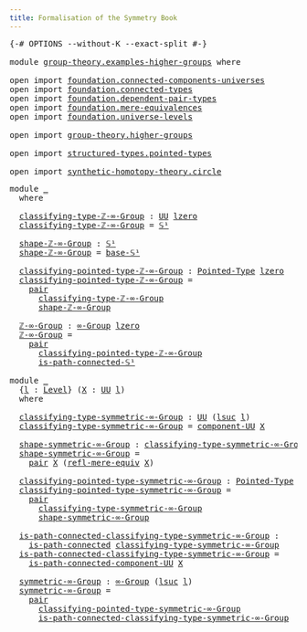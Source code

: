 ```yaml
---
title: Formalisation of the Symmetry Book
---
```


<pre class="Agda"><a id="60" class="Symbol">{-#</a> <a id="64" class="Keyword">OPTIONS</a> <a id="72" class="Pragma">--without-K</a> <a id="84" class="Pragma">--exact-split</a> <a id="98" class="Symbol">#-}</a>

<a id="103" class="Keyword">module</a> <a id="110" href="group-theory.examples-higher-groups.html" class="Module">group-theory.examples-higher-groups</a> <a id="146" class="Keyword">where</a>

<a id="153" class="Keyword">open</a> <a id="158" class="Keyword">import</a> <a id="165" href="foundation.connected-components-universes.html" class="Module">foundation.connected-components-universes</a>
<a id="207" class="Keyword">open</a> <a id="212" class="Keyword">import</a> <a id="219" href="foundation.connected-types.html" class="Module">foundation.connected-types</a>
<a id="246" class="Keyword">open</a> <a id="251" class="Keyword">import</a> <a id="258" href="foundation.dependent-pair-types.html" class="Module">foundation.dependent-pair-types</a>
<a id="290" class="Keyword">open</a> <a id="295" class="Keyword">import</a> <a id="302" href="foundation.mere-equivalences.html" class="Module">foundation.mere-equivalences</a>
<a id="331" class="Keyword">open</a> <a id="336" class="Keyword">import</a> <a id="343" href="foundation.universe-levels.html" class="Module">foundation.universe-levels</a>

<a id="371" class="Keyword">open</a> <a id="376" class="Keyword">import</a> <a id="383" href="group-theory.higher-groups.html" class="Module">group-theory.higher-groups</a>

<a id="411" class="Keyword">open</a> <a id="416" class="Keyword">import</a> <a id="423" href="structured-types.pointed-types.html" class="Module">structured-types.pointed-types</a>

<a id="455" class="Keyword">open</a> <a id="460" class="Keyword">import</a> <a id="467" href="synthetic-homotopy-theory.circle.html" class="Module">synthetic-homotopy-theory.circle</a>
</pre>
<pre class="Agda"><a id="513" class="Keyword">module</a> <a id="520" href="group-theory.examples-higher-groups.html#520" class="Module">_</a>
  <a id="524" class="Keyword">where</a>

  <a id="533" href="group-theory.examples-higher-groups.html#533" class="Function">classifying-type-ℤ-∞-Group</a> <a id="560" class="Symbol">:</a> <a id="562" href="foundation-core.universe-levels.html#222" class="Primitive">UU</a> <a id="565" href="Agda.Primitive.html#764" class="Primitive">lzero</a>
  <a id="573" href="group-theory.examples-higher-groups.html#533" class="Function">classifying-type-ℤ-∞-Group</a> <a id="600" class="Symbol">=</a> <a id="602" href="synthetic-homotopy-theory.circle.html#12148" class="Postulate">𝕊¹</a>

  <a id="608" href="group-theory.examples-higher-groups.html#608" class="Function">shape-ℤ-∞-Group</a> <a id="624" class="Symbol">:</a> <a id="626" href="synthetic-homotopy-theory.circle.html#12148" class="Postulate">𝕊¹</a>
  <a id="631" href="group-theory.examples-higher-groups.html#608" class="Function">shape-ℤ-∞-Group</a> <a id="647" class="Symbol">=</a> <a id="649" href="synthetic-homotopy-theory.circle.html#12173" class="Postulate">base-𝕊¹</a>

  <a id="660" href="group-theory.examples-higher-groups.html#660" class="Function">classifying-pointed-type-ℤ-∞-Group</a> <a id="695" class="Symbol">:</a> <a id="697" href="structured-types.pointed-types.html#383" class="Function">Pointed-Type</a> <a id="710" href="Agda.Primitive.html#764" class="Primitive">lzero</a>
  <a id="718" href="group-theory.examples-higher-groups.html#660" class="Function">classifying-pointed-type-ℤ-∞-Group</a> <a id="753" class="Symbol">=</a>
    <a id="759" href="foundation-core.dependent-pair-types.html#575" class="InductiveConstructor">pair</a>
      <a id="770" href="group-theory.examples-higher-groups.html#533" class="Function">classifying-type-ℤ-∞-Group</a>
      <a id="803" href="group-theory.examples-higher-groups.html#608" class="Function">shape-ℤ-∞-Group</a>

  <a id="822" href="group-theory.examples-higher-groups.html#822" class="Function">ℤ-∞-Group</a> <a id="832" class="Symbol">:</a> <a id="834" href="group-theory.higher-groups.html#1474" class="Function">∞-Group</a> <a id="842" href="Agda.Primitive.html#764" class="Primitive">lzero</a>
  <a id="850" href="group-theory.examples-higher-groups.html#822" class="Function">ℤ-∞-Group</a> <a id="860" class="Symbol">=</a>
    <a id="866" href="foundation-core.dependent-pair-types.html#575" class="InductiveConstructor">pair</a>
      <a id="877" href="group-theory.examples-higher-groups.html#660" class="Function">classifying-pointed-type-ℤ-∞-Group</a>
      <a id="918" href="synthetic-homotopy-theory.circle.html#19666" class="Function">is-path-connected-𝕊¹</a>

<a id="940" class="Keyword">module</a> <a id="947" href="group-theory.examples-higher-groups.html#947" class="Module">_</a>
  <a id="951" class="Symbol">{</a><a id="952" href="group-theory.examples-higher-groups.html#952" class="Bound">l</a> <a id="954" class="Symbol">:</a> <a id="956" href="Agda.Primitive.html#597" class="Postulate">Level</a><a id="961" class="Symbol">}</a> <a id="963" class="Symbol">(</a><a id="964" href="group-theory.examples-higher-groups.html#964" class="Bound">X</a> <a id="966" class="Symbol">:</a> <a id="968" href="foundation-core.universe-levels.html#222" class="Primitive">UU</a> <a id="971" href="group-theory.examples-higher-groups.html#952" class="Bound">l</a><a id="972" class="Symbol">)</a>
  <a id="976" class="Keyword">where</a>

  <a id="985" href="group-theory.examples-higher-groups.html#985" class="Function">classifying-type-symmetric-∞-Group</a> <a id="1020" class="Symbol">:</a> <a id="1022" href="foundation-core.universe-levels.html#222" class="Primitive">UU</a> <a id="1025" class="Symbol">(</a><a id="1026" href="Agda.Primitive.html#780" class="Primitive">lsuc</a> <a id="1031" href="group-theory.examples-higher-groups.html#952" class="Bound">l</a><a id="1032" class="Symbol">)</a>
  <a id="1036" href="group-theory.examples-higher-groups.html#985" class="Function">classifying-type-symmetric-∞-Group</a> <a id="1071" class="Symbol">=</a> <a id="1073" href="foundation.connected-components-universes.html#2310" class="Function">component-UU</a> <a id="1086" href="group-theory.examples-higher-groups.html#964" class="Bound">X</a>

  <a id="1091" href="group-theory.examples-higher-groups.html#1091" class="Function">shape-symmetric-∞-Group</a> <a id="1115" class="Symbol">:</a> <a id="1117" href="group-theory.examples-higher-groups.html#985" class="Function">classifying-type-symmetric-∞-Group</a>
  <a id="1154" href="group-theory.examples-higher-groups.html#1091" class="Function">shape-symmetric-∞-Group</a> <a id="1178" class="Symbol">=</a>
    <a id="1184" href="foundation-core.dependent-pair-types.html#575" class="InductiveConstructor">pair</a> <a id="1189" href="group-theory.examples-higher-groups.html#964" class="Bound">X</a> <a id="1191" class="Symbol">(</a><a id="1192" href="foundation.mere-equivalences.html#1762" class="Function">refl-mere-equiv</a> <a id="1208" href="group-theory.examples-higher-groups.html#964" class="Bound">X</a><a id="1209" class="Symbol">)</a>

  <a id="1214" href="group-theory.examples-higher-groups.html#1214" class="Function">classifying-pointed-type-symmetric-∞-Group</a> <a id="1257" class="Symbol">:</a> <a id="1259" href="structured-types.pointed-types.html#383" class="Function">Pointed-Type</a> <a id="1272" class="Symbol">(</a><a id="1273" href="Agda.Primitive.html#780" class="Primitive">lsuc</a> <a id="1278" href="group-theory.examples-higher-groups.html#952" class="Bound">l</a><a id="1279" class="Symbol">)</a>
  <a id="1283" href="group-theory.examples-higher-groups.html#1214" class="Function">classifying-pointed-type-symmetric-∞-Group</a> <a id="1326" class="Symbol">=</a>
    <a id="1332" href="foundation-core.dependent-pair-types.html#575" class="InductiveConstructor">pair</a>
      <a id="1343" href="group-theory.examples-higher-groups.html#985" class="Function">classifying-type-symmetric-∞-Group</a>
      <a id="1384" href="group-theory.examples-higher-groups.html#1091" class="Function">shape-symmetric-∞-Group</a>

  <a id="1411" href="group-theory.examples-higher-groups.html#1411" class="Function">is-path-connected-classifying-type-symmetric-∞-Group</a> <a id="1464" class="Symbol">:</a>
    <a id="1470" href="foundation.connected-types.html#1682" class="Function">is-path-connected</a> <a id="1488" href="group-theory.examples-higher-groups.html#985" class="Function">classifying-type-symmetric-∞-Group</a>
  <a id="1525" href="group-theory.examples-higher-groups.html#1411" class="Function">is-path-connected-classifying-type-symmetric-∞-Group</a> <a id="1578" class="Symbol">=</a>
    <a id="1584" href="foundation.connected-components-universes.html#6383" class="Function">is-path-connected-component-UU</a> <a id="1615" href="group-theory.examples-higher-groups.html#964" class="Bound">X</a>
  
  <a id="1622" href="group-theory.examples-higher-groups.html#1622" class="Function">symmetric-∞-Group</a> <a id="1640" class="Symbol">:</a> <a id="1642" href="group-theory.higher-groups.html#1474" class="Function">∞-Group</a> <a id="1650" class="Symbol">(</a><a id="1651" href="Agda.Primitive.html#780" class="Primitive">lsuc</a> <a id="1656" href="group-theory.examples-higher-groups.html#952" class="Bound">l</a><a id="1657" class="Symbol">)</a>
  <a id="1661" href="group-theory.examples-higher-groups.html#1622" class="Function">symmetric-∞-Group</a> <a id="1679" class="Symbol">=</a>
    <a id="1685" href="foundation-core.dependent-pair-types.html#575" class="InductiveConstructor">pair</a>
      <a id="1696" href="group-theory.examples-higher-groups.html#1214" class="Function">classifying-pointed-type-symmetric-∞-Group</a>
      <a id="1745" href="group-theory.examples-higher-groups.html#1411" class="Function">is-path-connected-classifying-type-symmetric-∞-Group</a>
</pre>